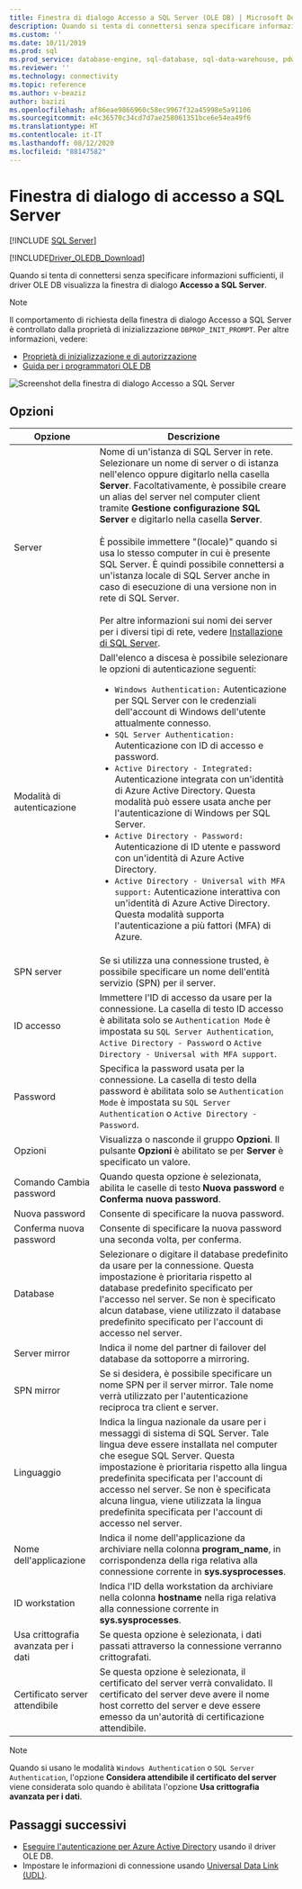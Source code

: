 ```yaml
---
title: Finestra di dialogo Accesso a SQL Server (OLE DB) | Microsoft Docs
description: Quando si tenta di connettersi senza specificare informazioni sufficienti, OLE DB Driver per SQL Server visualizza la finestra di dialogo Accesso a SQL Server.
ms.custom: ''
ms.date: 10/11/2019
ms.prod: sql
ms.prod_service: database-engine, sql-database, sql-data-warehouse, pdw
ms.reviewer: ''
ms.technology: connectivity
ms.topic: reference
ms.author: v-beaziz
author: bazizi
ms.openlocfilehash: af86eae9866960c58ec9967f32a45998e5a91106
ms.sourcegitcommit: e4c36570c34cd7d7ae258061351bce6e54ea49f6
ms.translationtype: HT
ms.contentlocale: it-IT
ms.lasthandoff: 08/12/2020
ms.locfileid: "88147582"
---
```

# <a name="sql-server-login-dialog-box"></a>Finestra di dialogo di accesso a SQL Server
[!INCLUDE [SQL Server](../../../includes/applies-to-version/sql-asdb-asdbmi-asa-pdw.md)]

[!INCLUDE[Driver_OLEDB_Download](../../../includes/driver_oledb_download.md)]

Quando si tenta di connettersi senza specificare informazioni sufficienti, il driver OLE DB visualizza la finestra di dialogo **Accesso a SQL Server**.

> [!NOTE]  
> Il comportamento di richiesta della finestra di dialogo Accesso a SQL Server è controllato dalla proprietà di inizializzazione `DBPROP_INIT_PROMPT`. Per altre informazioni, vedere:
> - [Proprietà di inizializzazione e di autorizzazione](../ole-db-data-source-objects/initialization-and-authorization-properties.md)
> - [Guida per i programmatori OLE DB](https://go.microsoft.com/fwlink/?linkid=2067702)

![Screenshot della finestra di dialogo Accesso a SQL Server](../media/sql-server-login-dialog.png)

## <a name="options"></a>Opzioni
|Opzione|Descrizione|
|---   |---        |
|Server|Nome di un'istanza di SQL Server in rete. Selezionare un nome di server o di istanza nell'elenco oppure digitarlo nella casella **Server**. Facoltativamente, è possibile creare un alias del server nel computer client tramite **Gestione configurazione SQL Server** e digitarlo nella casella **Server**. <br/><br/>È possibile immettere "(locale)" quando si usa lo stesso computer in cui è presente SQL Server. È quindi possibile connettersi a un'istanza locale di SQL Server anche in caso di esecuzione di una versione non in rete di SQL Server.<br/><br/>Per altre informazioni sui nomi dei server per i diversi tipi di rete, vedere [Installazione di SQL Server](https://go.microsoft.com/fwlink/?linkid=2067541).|
|Modalità di autenticazione|Dall'elenco a discesa è possibile selezionare le opzioni di autenticazione seguenti:<br/><ul><li>`Windows Authentication:` Autenticazione per SQL Server con le credenziali dell'account di Windows dell'utente attualmente connesso.</li><li>`SQL Server Authentication:` Autenticazione con ID di accesso e password.</li><li>`Active Directory - Integrated:` Autenticazione integrata con un'identità di Azure Active Directory. Questa modalità può essere usata anche per l'autenticazione di Windows per SQL Server.</li><li>`Active Directory - Password:` Autenticazione di ID utente e password con un'identità di Azure Active Directory.</li><li>`Active Directory - Universal with MFA support:` Autenticazione interattiva con un'identità di Azure Active Directory. Questa modalità supporta l'autenticazione a più fattori (MFA) di Azure.</li></ul>|
|SPN server|Se si utilizza una connessione trusted, è possibile specificare un nome dell'entità servizio (SPN) per il server.|
|ID accesso|Immettere l'ID di accesso da usare per la connessione. La casella di testo ID accesso è abilitata solo se `Authentication Mode` è impostata su `SQL Server Authentication`, `Active Directory - Password` o `Active Directory - Universal with MFA support`.|
|Password|Specifica la password usata per la connessione. La casella di testo della password è abilitata solo se `Authentication Mode` è impostata su `SQL Server Authentication` o `Active Directory - Password`.|
|Opzioni|Visualizza o nasconde il gruppo **Opzioni**. Il pulsante **Opzioni** è abilitato se per **Server** è specificato un valore.|
|Comando Cambia password|Quando questa opzione è selezionata, abilita le caselle di testo **Nuova password** e **Conferma nuova password**.|
|Nuova password|Consente di specificare la nuova password.|
|Conferma nuova password|Consente di specificare la nuova password una seconda volta, per conferma.|
|Database|Selezionare o digitare il database predefinito da usare per la connessione. Questa impostazione è prioritaria rispetto al database predefinito specificato per l'accesso nel server. Se non è specificato alcun database, viene utilizzato il database predefinito specificato per l'account di accesso nel server.|
|Server mirror|Indica il nome del partner di failover del database da sottoporre a mirroring.|
|SPN mirror|Se si desidera, è possibile specificare un nome SPN per il server mirror. Tale nome verrà utilizzato per l'autenticazione reciproca tra client e server.|
|Linguaggio|Indica la lingua nazionale da usare per i messaggi di sistema di SQL Server. Tale lingua deve essere installata nel computer che esegue SQL Server. Questa impostazione è prioritaria rispetto alla lingua predefinita specificata per l'account di accesso nel server. Se non è specificata alcuna lingua, viene utilizzata la lingua predefinita specificata per l'account di accesso nel server.|
|Nome dell'applicazione|Indica il nome dell'applicazione da archiviare nella colonna **program_name**, in corrispondenza della riga relativa alla connessione corrente in **sys.sysprocesses**.|
|ID workstation|Indica l'ID della workstation da archiviare nella colonna **hostname** nella riga relativa alla connessione corrente in **sys.sysprocesses**.|
|Usa crittografia avanzata per i dati|Se questa opzione è selezionata, i dati passati attraverso la connessione verranno crittografati.|
|Certificato server attendibile|Se questa opzione è selezionata, il certificato del server verrà convalidato. Il certificato del server deve avere il nome host corretto del server e deve essere emesso da un'autorità di certificazione attendibile.|

> [!NOTE]  
> Quando si usano le modalità `Windows Authentication` o `SQL Server Authentication`, l'opzione **Considera attendibile il certificato del server** viene considerata solo quando è abilitata l'opzione **Usa crittografia avanzata per i dati**.

## <a name="next-steps"></a>Passaggi successivi
- [Eseguire l'autenticazione per Azure Active Directory](../features/using-azure-active-directory.md) usando il driver OLE DB.
- Impostare le informazioni di connessione usando [Universal Data Link (UDL)](data-link-pages.md).